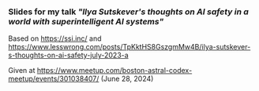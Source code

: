 ### Slides for my talk _"Ilya Sutskever's thoughts on AI safety in a world with superintelligent AI systems"_

Based on https://ssi.inc/ and https://www.lesswrong.com/posts/TpKktHS8GszgmMw4B/ilya-sutskever-s-thoughts-on-ai-safety-july-2023-a

Given at https://www.meetup.com/boston-astral-codex-meetup/events/301038407/ (June 28, 2024)
